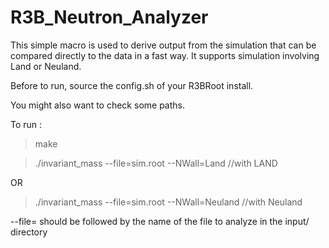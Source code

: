 # R3B_Neutron_Analyzer

This simple macro is used to derive output from the simulation that can be compared directly to the data in a fast way. It supports simulation involving Land or Neuland.

Before to run, source the config.sh of your R3BRoot install.

You might also want to check some paths.

To run :

>make

>./invariant_mass --file=sim.root --NWall=Land //with LAND

OR

>./invariant_mass --file=sim.root --NWall=Neuland //with Neuland

--file= should be followed by the name of the file to analyze in the input/ directory
